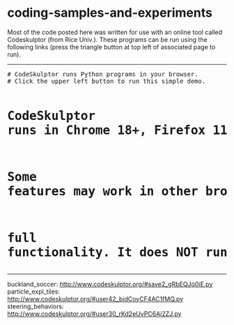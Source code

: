 # coding-samples-and-experiments

Most of the code posted here was written for use with an online tool called Codeskulptor (from Rice Univ.). These programs can be run using the following links (press the triangle button at top left of associated page to run).

<hr>
<pre># CodeSkulptor runs Python programs in your browser.
# Click the upper left button to run this simple demo.

# CodeSkulptor runs in Chrome 18+, Firefox 11+, and Safari 6+.
# Some features may work in other browsers, but do not expect
# full functionality.  It does NOT run in Internet Explorer.</pre>
<hr>

buckland_soccer: http://www.codeskulptor.org/#save2_gRbEQJq0iE.py <br>
particle_expl_tiles: http://www.codeskulptor.org/#user42_bidCoyCF4AC1fMQ.py <br>
steering_behaviors: http://www.codeskulptor.org/#user30_rKd2eUvPC6Ai2ZJ.py
